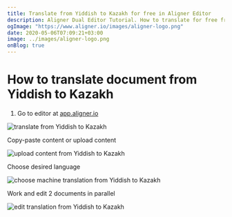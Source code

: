```yaml
---
title: Translate from Yiddish to Kazakh for free in Aligner Editor
description: Aligner Dual Editor Tutorial. How to translate for free from Yiddish to Kazakh. Aligner is multilingual document management platform. 
ogImage: "https://www.aligner.io/images/aligner-logo.png"
date: 2020-05-06T07:09:21+03:00
image: ../images/aligner-logo.png
onBlog: true
---
```


# How to translate document from Yiddish to Kazakh

1. Go to editor at [app.aligner.io](https://app.aligner.io "Aligner App web page")

![translate from Yiddish to Kazakh](../aligner-blank-editor.png "translate from Yiddish to Kazakh")

Copy-paste content or upload content

![upload content from Yiddish to Kazakh](../aligner-uploaded-document.png "upload content from Yiddish to Kazakh")

Choose desired language

![choose machine translation from Yiddish to Kazakh](../aligner-language-dropdown.png "choose machine translation from Yiddish to Kazakh")

Work and edit 2 documents in parallel

![edit translation from Yiddish to Kazakh](../aligner-double-sitded-editor.png "edit translation from Yiddish to Kazakh")

